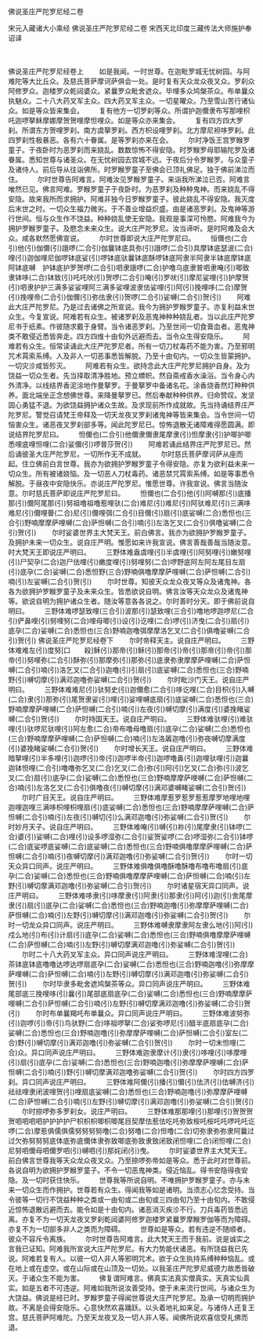 佛说圣庄严陀罗尼经二卷


宋元入藏诸大小乘经
佛说圣庄严陀罗尼经二卷
宋西天北印度三藏传法大师施护奉诏译


　　

佛说圣庄严陀罗尼经卷上
　　如是我闻。一时世尊。在迦毗罗城无忧树园。与阿难陀等大比丘众。及慈氏菩萨摩诃萨俱会一处。是时复有天众龙众夜叉众。罗刹众阿修罗众。迦楼罗众乾闼婆众。紧曩罗众毗舍遮众。毕哩多众鸠槃茶众。布单曩众执魅众。二十八大药叉军主众。四大药叉军主众。一切星曜众。乃至雪山苦行诸仙众。如是等众皆来集会。
　　复有他方一切罗刹等众。所谓护迦儞隶布写那哩枳吒迦啰拏稣摩娜摩贺贺哩摩怛哩众。如是等众亦来集会。
　　复有四方四大罗刹。所谓东方贺哩罗刹。南方虞拏罗刹。西方枳设哩罗刹。北方摩尼袒哆罗刹。此四罗刹性极暴恶。各有六十眷属。是等罗刹亦来在会。
　　尔时净饭王宫罗睺罗童子。于夜卧时为恶罗刹而来娆乱。数数惊怖不得安隐。时罗睺罗母耶输陀罗及诸眷属。悉知世尊与诸圣众。在无忧树园去宫城不远。于夜后分令罗睺罗。与众童子及诸侍人。前后导从往诣佛所。时罗睺罗童子至佛会已顶礼佛足。独于佛前涕泣而住。
　　尔时世尊告阿难言。阿难汝见罗睺罗童子。来诣我所涕泣已否。阿难言唯然已见。佛言阿难。罗睺罗童子于夜卧时。为恶罗刹及种种鬼神。而来娆乱不得安隐。故来我所而求拥护。阿难非独今日罗睺罗童子。彼此娆乱不得安隐。我灭度后末世之时。一切众生福力微劣。于不善业增益炽盛。由是诸恶罗刹。及鬼神等游行世间。恒与众生作不饶益。种种娆乱使无安隐。我观是事深可怜愍。阿难我今为拥护罗睺罗童子。及愍念未来众生。说大庄严陀罗尼。汝当谛听。是时阿难及会大众。咸各默然愿佛宣说。
　　尔时世尊即说大庄严陀罗尼曰。
　　恒儞也(二合引)他(引)伽儞(引)誐啰(二合引)伽曩钵底具弥(引)誐啰(二合引)具摩钵底瑟波(二合)哩(引)迦伽哩尼伽啰钵底娑(引)啰钵底驮曩钵底酥啰钵底阿隶半阿隶半钵底摩钵底阿钵底嚩　护钵底护罗贺啰(二合引)呬隶誐啰(二合)护噜乌底隶普呬隶唵(引)唧致隶钵哆(二合)钵致(引)吒吒吠(引)贺啰(二合引)唵(引)罗吠(引)摩尼娑哩(引)护摩贺(引)呬隶护护三满多娑娑哩阿三满多娑哩波隶佉娑哩(引)阿(引)挽哩哆(二合)摩贺(引)挽哩帝(二合引)伽儞(引)弥佉隶(引)贺啰(二合引)娑嚩(二合引)贺(引)
　　阿难此大庄严陀罗尼。乃是过去诸佛之所宣说。我今为拥护罗睺罗童子。亦复利益末世众生。今复宣说。阿难若有众生。被诸罗刹及恶鬼神种种娆乱者。当以此庄严陀罗尼书于纸素。作彼随求戴于身臂。当令诸恶罗刹。乃至世间一切食膏血者。恶鬼神类不敢侵近悉皆奔走。四方四维十由旬外远避而去。当令众生得安隐乐。
　　阿难若有众生。恒常读诵此大庄严陀罗尼者。所有一切刀杖毒药不能为害。乃至邪明咒术罥索系缚。人及非人一切恶事悉皆解脱。乃至十由旬内。一切众生皆蒙拥护。一切灾沴咸皆殄灭。
　　阿难若有众生。欲持念此大庄严陀罗尼拥护自身。及为饶益一切众生者。先当择取清净胜地。预立幖帜。然自斋戒香水澡浴。当令身心内外清净。以线结界香泥涂地作曼拏罗。于曼拏罗中备诸名花。涂香烧香然灯种种供养。面北端坐正念想佛世尊。来降曼拏罗已。然后奉献种种供养。归命赞叹。发坚固心勇猛不退。为欲饶益拥护诸众生故。及求现前所作成就故。先当持诵结界庄严陀罗尼。警觉召请梵王帝释及一切天龙夜叉罗刹诸鬼神等皆来集会。当令世间一切恼害众生。诸恶夜叉罗刹部多等。闻此陀罗尼已。惊怖退散无诸障难得愿圆满。即说结界陀罗尼曰。
　　怛儞也(二合引)他儞隶儞隶尾摩隶(引)怛摩隶(引)护唧护唧悉哩底哩怛哩(二合)娑儞(引)啰普莎贺(引)
　　阿难若诵此结界庄严陀罗尼已。然后诵彼圣大庄严陀罗尼。一切所作无不成就。
　　尔时慈氏菩萨摩诃萨从座而起。住立佛前白言世尊。我亦为欲拥护罗睺罗童子令得安隐。亦复为欲利益未来一切众生。所有被诸娆恼。及一切恶人刀杖毒药。诸恶禁咒罥索系缚。如是等事悉令解脱。于昼夜中安隐快乐。亦说庄严陀罗尼。惟愿世尊。许我宣说。佛言当随汝意。尔时慈氏菩萨即说庄严陀罗尼曰。
　　怛儞也(二合引)他(引)阿嚩那(引)底播那(引)儞阿尾那(引)努祖噜祖噜惹哩驮(二合)难尼(引)难尼(引)阿驮难尼(引)三满哆难尼(引)儞哩瞢(二合)尼(引)儞哩弭(二合引)目儞(引)扇(引)底娑嚩(二合)悉怛也(三合引)野喃摩摩萨哩嚩(二合)萨怛嚩(二合引)喃(引)左洛乞叉(二合引)俱噜娑嚩(二合引)贺(引)
　　尔时娑婆世界主大梵天王。前白佛言。我亦为欲拥护罗睺罗童子。及拥护未来一切众生。说自庄严明。惟愿如来许我宣说。佛言善哉善哉当随汝意。时大梵天王即说庄严明曰。
　　三野体难盎虞哩(引)半虞哩(引)阿努哩(引)嫩努哩(引)尸契孕(二合)迦尸佉哩(引)嫩度哩(引)努哩努(二合)啰野底阿左阿左尾目左扇(引)底孕(二合)娑嚩(二合)悉怛野(三合)野喃俱噜摩摩萨哩嚩(二合)萨怛嚩(二合引)喃(引)左娑嚩(二合引)贺(引)
　　尔时世尊。知彼天众龙众夜叉等众及诸鬼神。各各为欲拥护罗睺罗童子及未来众生。皆悉欲说自明。佛言汝等天众龙众及诸鬼神等。欲说自明为拥护诸众生者。随汝等意各各说之。尔时善时分天。即于佛前说自明曰。
　　三野体难啰瑟致哩(三合引)波那(引)瑟致哩(三合引)噜地啰迦啰尼(二合引)俨鼻哩(引)努哩努(二合)哩母唧(引)设(引)讫哩(二合)啰(引)济曳(二合引)扇(引)底孕(二合)娑嚩(二合)悉怛也(三合)野喃迦噜弭摩摩洛乞叉(二合引)俱噜娑嚩(二合引)贺(引)
佛说圣庄严陀罗尼经卷下
　　尔时帝释天主。说自庄严明曰。
　　三野体难难左(引)度努[口　　殺]稣(引)那帝(引)稣(引)那帝(引)帝(引)那帝(引)帝(引)那帝(引)努哩弥(二合引)酥弥(引)那摩弥(引)那弥(引)底隶弥隶摩摩萨哩嚩(二合)萨怛嚩(二合引)喃(引)洛乞叉(二合引)迦噜(引)引扇(引)底娑嚩(二合)悉怛也(三合)野喃野(引)嚩切摩(引)满邓迦噜弥娑嚩(二合引)贺(引)
　　尔时毗沙门天王。说自庄严明曰。
　　三野体难难尼(引)驮努史(引)迦儞愈(二合引)哆讫哩(二合)目枳(引)入嚩(二合)隶(引)那弥(引)尾贺隶娑(引)哩(引)娑哩嚩底扇(引)底娑嚩(二合)悉怛也(三合)野喃摩摩萨哩嚩(二合)萨怛嚩(二合引)喃(引)左夜(引)嚩切摩(引)满度(引)婆挽睹娑嚩(二合引)贺(引)
　　尔时持国天王。说自庄严明曰。
　　三野体难驮哩(引)难驮哩(引)驮啰尼驮哩(引)阿左愈(二合)帝布噜母噜扇(引)底孕(二合)娑嚩(二合)悉怛也(三合)野喃摩摩萨哩嚩(二合)萨怛嚩(二合)喃(引)左洛羼迦噜(引)弥夜嚩切摩满度(引)婆挽睹娑嚩(二合引)贺(引)
　　尔时增长天王。说自庄严明曰。
　　三野体难暗拏哩(引)半多哩(引)迦啰(引)帝(引)迦啰半帝(引)迦啰噜鼻(引)迦哩驮哩(引)迦曩迦钵怛哩(二合引)噜噜弥乞叉(二合)乞叉(二合)弥(引)阿(引)乞叉(二合)弥(引)波乞叉(二合)扇(引)底孕(二合)娑嚩(二合)悉怛也(三合)野喃摩摩萨哩嚩(二合)萨怛嚩(二合)喃(引)左洛乞叉(二合引)俱噜夜(引)嚩切摩(引)满邓婆嚩睹娑嚩(二合引)贺(引)
　　尔时广目天王。说自庄严明曰。
　　三野体难摩惹罗惹罗惹惹摩罗地哩地哩迦哩迦哩三满哆枳哩枳哩扇(引)底娑嚩(二合)悉怛也(三合)野喃摩摩萨哩嚩(二合)萨怛嚩(二合引)喃(引)左夜(引)嚩切(引)么满邓迦噜(引)弥娑嚩(二合引)贺(引)
　　尔时妙月天子。说自庄严明曰。
　　三野体难唵(引)嚩(引)祢(引)尾摩隶(引)钵啰(二合)婆(引)娑嚩(二合)哩(引)设多啰湿弥(二合引)娑贺娑啰(二合)啰湿弥(二合引)钵啰(二合)底娑啰底娑嚩(二合)底娑嚩(二合)悉怛也(三合)野喃俱噜摩摩萨哩嚩(二合)萨怛嚩(二合引)喃(引)夜嚩切摩(引)满邓迦噜(引)弥娑嚩(二合引)贺(引)
　　尔时一切天众异口同声。说庄严明曰。
　　三野体难俱噜俱噜酥噜酥噜布噜布噜扇(引)底孕(二合)娑嚩(二合)悉怛也(三合)野喃俱噜摩摩萨哩嚩(二合)萨怛嚩(二合)喃(引)左野(引)嚩切摩满邓迦噜(引)弥娑嚩(二合引)贺(引)
　　尔时诸星宿天异口同声。说庄严明曰。
　　三野体难哆隶(引)哆摩隶(引)阿隶(引)那隶(引)阿(引)迦(引)舍尾摩隶(引)扇(引)底孕(二合)娑嚩(二合)悉怛也(三合)野喃迦噜(引)弥摩摩萨哩嚩(二合)萨怛嚩(二合)喃(引)左野(引)嚩切摩(引)满邓迦噜(引)弥娑嚩(二合引)贺(引)
　　尔时一切龙众异口同声。说庄严明曰。
　　三野体难嚩隶摩隶阿左隶么地(引)阿(引)戍么地(引)布(引)计扇(引)底孕(二合)娑嚩(二合)悉怛也(三合)野喃俱噜摩摩萨哩嚩(二合)萨怛嚩(二合)喃(引)左野(引)嚩切摩满邓迦噜(引)弥娑嚩(二合引)贺(引)
　　尔时二十八大药叉军主众。异口同声说庄严明曰。
　　三野体难涅哩(二合)茶钵底钵底噜噜达啰达啰扇底孕(二合)娑嚩(二合)悉怛也(三合)野喃迦噜(引)弥摩摩萨哩嚩(二合)萨怛嚩(二合)喃(引)左野(引)嚩切摩(引)满邓迦噜(引)弥娑嚩(二合引)贺(引)
　　尔时毕隶多毗舍遮鸠槃茶等众。异口同声说庄严明曰。
　　三野体难尾部底三挽哩哆(引)曩(引)尾部底扇底孕(二合)娑嚩(二合)悉怛也(三合)野喃摩摩萨哩嚩(二合引)萨怛嚩(二合引)喃(引)左野(引)嚩切摩满邓迦噜(引)弥娑嚩(二合引)贺(引)
　　尔时布单曩羯吒布单曩众。异口同声说庄严明曰。
　　三野体难波努弥(引)迦啰(引)帝(引)鸟驮野(二合)哆祖啰拏(二合)娑弥啰尼(引)醋半底扇底孕(二合)娑嚩(二合)悉怛也(三合)野喃迦噜(引)弥摩摩萨哩嚩(二合)萨怛嚩(二合引)室左(二合)野(引)嚩切摩(引)满邓迦噜(引)弥娑嚩(二合引)贺(引)
　　尔时一切末怛哩(二合)众。异口同声说庄严明曰。
　　三野体难迦隶摩计(引)隶(引)哆哩(引)哆摩哩(引)扇(引)底孕(二合)娑嚩(二合)悉怛也(三合)野喃迦噜(引)弥摩摩萨哩嚩(二合)萨怛嚩(二合引)喃(引)野(引)嚩切摩满邓迦噜弥娑嚩(二合引)贺(引)
　　尔时四方四罗刹。异口同声说庄严明曰。
　　三野体难阿儞(引)播(引)儞(引)佉济(引)佉嚩济(引)祛祛哩隶闭波哩贺(引)哩扇底娑嚩(二合)悉怛也(三合)野喃迦噜(引)弥摩摩萨哩嚩(二合)萨怛嚩(二合引)喃(引)左野(引)嚩切摩(引)满邓迦噜(引)弥娑嚩(二合引)贺(引)
　　尔时捺啰弥多罗刹女。说庄严明曰。
　　三野体难那那哩(引)那哩(引)贺贺贺贺呬呬呬呬护护护护尸枳枳枳唧枳唧尾目契摩佉惹佉吃吒弥致桉吒桉吒吒啰吒吒讫啰(二合)摩惹俱儒俱儒努努努努噜(二合)努噜(二合)怛噜(二合)切弥隶弥弥隶阿曩过过欠弥努努努底体底弥底儞体隶弥致唧底弥致隶致闭致闭怛哩(二合)闭怛哩(二合)尼努呬儞母呬儞罗呬(引)嚩呬(引)那姹闭(引)曳。
　　尔时娑婆世界主大梵天王。前白佛言世尊我等天众龙众夜叉众。乃至捺啰弥帝如是等众。悉于此时对世尊前。各说自明为欲拥护罗睺罗童子。不令一切恶鬼神类。侵近恼乱。得书安隐得夜安隐。及一切时获住快乐。
　　世尊我等所说自明。不唯拥护罗睺罗童子。亦与未来一切众生而作拥护。世尊若有众生。得闻我等如是诸明。当须志心忆念受持。当令彼等一切行不饶益种种之类或一由旬或二由旬或三四由旬乃至十由旬内。不敢侵近惊怖退散远避而去。能令如是十由旬内。诸恶消灭疾沴不行。刀兵毒药皆悉远离。亦复不为一切天龙夜叉罗刹乾闼婆阿修罗迦楼罗紧曩罗摩睺罗伽等而为障碍。亦复不为一切部多非人之类而为障碍。
　　世尊如是等众。若有违逆不随顺者。彼众不容斥令离族。
　　尔时世尊告阿难言。此大梵天王而于我前。说是诚实之言我已证知。阿难我所宣说大庄严陀罗尼。有大力势能伏诸恶。有所饶益我已先说。阿难若复有人。以彼一切人非人等邪明咒术。欲于众生执持系缚种种恼乱。或在地上或在虚空。或在山际或在山顶及一切处。以我圣庄严陀罗尼威德力故悉皆破灭。于诸众生不能为害。
　　佛复谓阿难言。佛真实法真实僧真实。天真实仙真实。如是五者不可违逆。阿难如我所说汝善受持。使于未来流行世间。与诸众生为大饶益。佛说是经已时。罗睺罗童子得闻世尊说大庄严陀罗尼。及承一切明而拥护故。不离是会得安隐乐。心意快然欢喜踊跃。以头着地礼如来足。与诸侍人还复王宫。慈氏菩萨阿难陀。乃至天龙夜叉及一切人非人等。闻佛所说欢喜信受礼佛而退。


